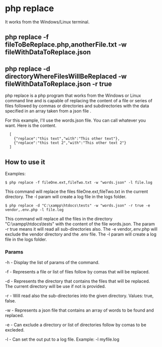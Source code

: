 # php replace 
It works from the Windows/Linux terminal.

## php replace -f fileToBeReplace.php,anotherFile.txt -w fileWithDataToReplace.json 

## php replace -d directoryWhereFilesWillBeReplaced -w fileWithDataToReplace.json -r true

php replace is a php program that works from the Windows or Linux command line and is capable of replacing the content of a file or series of files followed by commas or directories and subdirectories with the data specified in an array taken from a json file .

For this example, I'll use the words.json file. You can call whatever you want.
Here is the content.

````
  [ 
    {"replace":"this text","with":"This other text"},
    {"replace":"this text 2","with":"This other text 2"}
  ] 
````
  
  
## How to use it

  Examples:

  ````
  $ php replace -f fileOne.ext,fileTwo.txt -w "words.json" -l file.log 
  ````

  This command will replace the files fileOne.ext,fileTwo.txt in the current directory. The -l param will create a log file in the logs folder.

  
  ````
  $ php replace -d "C:\xampp\htdocs\tests" -w "words.json" -r true -e vendor,.env.php -l file.log 
  ````

  This command will replace all the files in the directory "C:\xampp\htdocs\tests" with the content of the file words.json. The param -r true means it will read all sub-directories also. The -e vendor,.env.php will exclude the vendor directory and the .env file. The -l param will create a log file in the logs folder.

  


### Params

-h - Display the list of params of the command.

-f - Represents a file or list of files follow by comas that will be replaced.

-d - Represents the directory that contains the files that will be replaced. The current    directory will be use if not is provided.

-r - Will read also the sub-directories into the given directory. Values: true, false.

-w - Represents a json file that contains an array of words to be found and replaced.

-e - Can exclude a directory or list of directories follow by comas to be excleded.

-l - Can set the out put to a log file. Example: -l myfile.log


